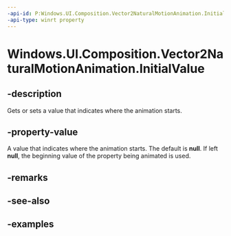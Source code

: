 ```yaml
---
-api-id: P:Windows.UI.Composition.Vector2NaturalMotionAnimation.InitialValue
-api-type: winrt property
---
```


<!-- Property syntax.
public IReference<Vector2> InitialValue { get;  set; }
-->

# Windows.UI.Composition.Vector2NaturalMotionAnimation.InitialValue

## -description

Gets or sets a value that indicates where the animation starts.



## -property-value

A value that indicates where the animation starts. The default is **null**. If left **null**, the beginning value of the property being animated is used.

## -remarks

## -see-also

## -examples

